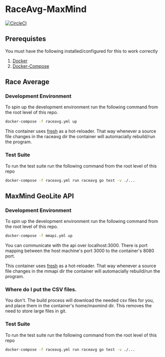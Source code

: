 # RaceAvg-MaxMind
[![CircleCI](https://circleci.com/gh/austin1237/RaceAvg-MaxMind.svg?style=svg)](https://circleci.com/gh/austin1237/RaceAvg-MaxMind)
## Prerequistes
You must have the following installed/configured for this to work correctly<br />
1. [Docker](https://www.docker.com/community-edition)
2. [Docker-Compose](https://docs.docker.com/compose/)

## Race Average

### Development Environment
To spin up the development environment run the following command from the root level of this repo. 

```bash
docker-compose -f raceavg.yml up
```

This container uses [fresh](https://github.com/pilu/fresh) as a hot-reloader. That way whenever a source file changes in the raceavg dir the container will automacially rebuild/run the program.

### Test Suite
To run the test suite run the following command from the root level of this repo

```bash
docker-compose -f raceavg.yml run raceavg go test -v ./...
```

## MaxMind GeoLite API

### Development Environment
To spin up the development environment run the following command from the root level of this repo. 

```bash
docker-compose -f mmapi.yml up
```

You can communicate with the api over localhost:3000. There is port mapping between the host machine's port 3000 to the container's 8080 port.

This container uses [fresh](https://github.com/pilu/fresh) as a hot-reloader. That way whenever a source file changes in the mmapi dir the container will automacially rebuild/run the program.<br>

### Where do I put the CSV files.
You don't. The build process will download the needed csv files for you, and place them in the container's home/maxmind dir. This removes the need to store large files in git.

### Test Suite
To run the test suite run the following command from the root level of this repo

```bash
docker-compose -f raceavg.yml run raceavg go test -v ./...
```